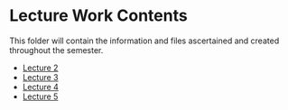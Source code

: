 # Lecture Work Contents

This folder will contain the information and files ascertained and created
throughout the semester.

* [Lecture 2](https://github.com/jpoll962/math4610/tree/master/lecture_work/02_Lecture)
* [Lecture 3](https://github.com/jpoll962/math4610/tree/master/lecture_work/03_Lecture)
* [Lecture 4](https://github.com/jpoll962/math4610/tree/master/lecture_work/04_Lecture)
* [Lecture 5](https://github.com/jpoll962/math4610/tree/master/lecture_work/05_Lecture)
